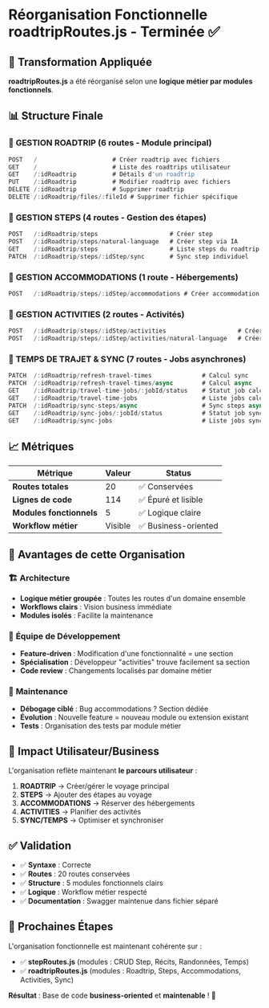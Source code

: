# Réorganisation Fonctionnelle roadtripRoutes.js - Terminée ✅

## 🎯 Transformation Appliquée

**roadtripRoutes.js** a été réorganisé selon une **logique métier par modules fonctionnels**.

## 📊 Structure Finale

### 🚗 **GESTION ROADTRIP** (6 routes - Module principal)
```javascript
POST   /                     # Créer roadtrip avec fichiers
GET    /                     # Liste des roadtrips utilisateur  
GET    /:idRoadtrip          # Détails d'un roadtrip
PUT    /:idRoadtrip          # Modifier roadtrip avec fichiers
DELETE /:idRoadtrip          # Supprimer roadtrip
DELETE /:idRoadtrip/files/:fileId # Supprimer fichier spécifique
```

### 📍 **GESTION STEPS** (4 routes - Gestion des étapes)
```javascript
POST   /:idRoadtrip/steps                    # Créer step
POST   /:idRoadtrip/steps/natural-language   # Créer step via IA
GET    /:idRoadtrip/steps                    # Liste steps du roadtrip
PATCH  /:idRoadtrip/steps/:idStep/sync       # Sync step individuel
```

### 🏨 **GESTION ACCOMMODATIONS** (1 route - Hébergements)
```javascript
POST   /:idRoadtrip/steps/:idStep/accommodations # Créer accommodation avec fichiers
```

### 🎯 **GESTION ACTIVITIES** (2 routes - Activités)
```javascript
POST   /:idRoadtrip/steps/:idStep/activities                    # Créer activity avec fichiers
POST   /:idRoadtrip/steps/:idStep/activities/natural-language   # Créer activity via IA
```

### 🔄 **TEMPS DE TRAJET & SYNC** (7 routes - Jobs asynchrones)
```javascript
PATCH  /:idRoadtrip/refresh-travel-times              # Calcul sync
PATCH  /:idRoadtrip/refresh-travel-times/async        # Calcul async
GET    /:idRoadtrip/travel-time-jobs/:jobId/status    # Statut job calcul
GET    /:idRoadtrip/travel-time-jobs                  # Liste jobs calcul
PATCH  /:idRoadtrip/sync-steps/async                  # Sync steps async
GET    /:idRoadtrip/sync-jobs/:jobId/status           # Statut job sync
GET    /:idRoadtrip/sync-jobs                         # Liste jobs sync
```

## 📈 Métriques

| Métrique | Valeur | Status |
|----------|--------|--------|
| **Routes totales** | 20 | ✅ Conservées |
| **Lignes de code** | 114 | ✅ Épuré et lisible |
| **Modules fonctionnels** | 5 | ✅ Logique claire |
| **Workflow métier** | Visible | ✅ Business-oriented |

## 🎉 Avantages de cette Organisation

### 🏗️ **Architecture**
- **Logique métier groupée** : Toutes les routes d'un domaine ensemble
- **Workflows clairs** : Vision business immédiate
- **Modules isolés** : Facilite la maintenance

### 👥 **Équipe de Développement**
- **Feature-driven** : Modification d'une fonctionnalité = une section
- **Spécialisation** : Développeur "activities" trouve facilement sa section
- **Code review** : Changements localisés par domaine métier

### 🔧 **Maintenance**
- **Débogage ciblé** : Bug accommodations ? Section dédiée
- **Évolution** : Nouvelle feature = nouveau module ou extension existant
- **Tests** : Organisation des tests par module métier

## 🎯 Impact Utilisateur/Business

L'organisation reflète maintenant **le parcours utilisateur** :
1. **ROADTRIP** → Créer/gérer le voyage principal
2. **STEPS** → Ajouter des étapes au voyage  
3. **ACCOMMODATIONS** → Réserver des hébergements
4. **ACTIVITIES** → Planifier des activités
5. **SYNC/TEMPS** → Optimiser et synchroniser

## ✅ Validation

- ✅ **Syntaxe** : Correcte
- ✅ **Routes** : 20 routes conservées
- ✅ **Structure** : 5 modules fonctionnels clairs
- ✅ **Logique** : Workflow métier respecté
- ✅ **Documentation** : Swagger maintenue dans fichier séparé

## 🚀 Prochaines Étapes

L'organisation fonctionnelle est maintenant cohérente sur :
- ✅ **stepRoutes.js** (modules : CRUD Step, Récits, Randonnées, Temps)
- ✅ **roadtripRoutes.js** (modules : Roadtrip, Steps, Accommodations, Activities, Sync)

**Résultat** : Base de code **business-oriented** et **maintenable** ! 🎉
